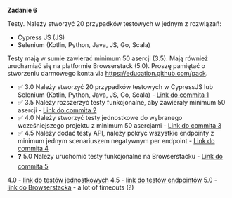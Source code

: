 **Zadanie 6** 

Testy. Należy stworzyć 20 przypadków testowych w jednym z rozwiązań:

- Cypress JS (JS)
- Selenium (Kotlin, Python, Java, JS, Go, Scala)

Testy mają w sumie zawierać minimum 50 asercji (3.5). Mają również
uruchamiać się na platformie Browserstack (5.0). Proszę pamiętać o
stworzeniu darmowego konta via https://education.github.com/pack.

- :white_check_mark: 3.0 Należy stworzyć 20 przypadków testowych w CypressJS lub Selenium
(Kotlin, Python, Java, JS, Go, Scala) - [Link do commita 1](https://github.com/Blato122/E-Biznes-2024.25/commit/61a2b6326fbd7afd4a76803df70188610972c1ca)
- :white_check_mark: 3.5 Należy rozszerzyć testy funkcjonalne, aby zawierały minimum 50
asercji - [Link do commita 2](https://github.com/Blato122/E-Biznes-2024.25/commit/61a2b6326fbd7afd4a76803df70188610972c1ca) 
- :white_check_mark: 4.0 Należy stworzyć testy jednostkowe do wybranego wcześniejszego
projektu z minimum 50 asercjami - [Link do commita 3](https://github.com/Blato122/E-Biznes-2024.25/commit/e6b3ec6a21aa13babaca6f1b3c3709b3535c472a) 
- :white_check_mark: 4.5 Należy dodać testy API, należy pokryć wszystkie endpointy z
minimum jednym scenariuszem negatywnym per endpoint - [Link do commita 4](https://github.com/Blato122/E-Biznes-2024.25/commit/) 
- :question: 5.0 Należy uruchomić testy funkcjonalne na Browserstacku - [Link do commita 5](https://github.com/Blato122/E-Biznes-2024.25/commit/167a0ee5cb2bd36a9558aeb6f91b6c76e706a5fa) 

4.0 - [link do testów jednostkowych]()
4.5 - [link do testów endpointów]()
5.0 - [link do Browserstacka](https://automate.browserstack.com/dashboard/v2/builds/c5808e2d2a2750bc620dadabf7a327f7cf85068b) - a lot of timeouts (?)
